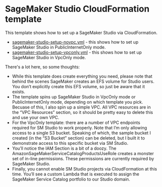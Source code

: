 # SageMaker Studio CloudFormation template

This template shows how to set up a SageMaker Studio via CloudFormation. 

- [sagemaker-studio-setup-novpc.yml](sagemaker-studio-setup-novpc.yml) - this shows how to set up SageMaker Studio in PublicInternetOnly mode.
- [sagemaker-studio-setup-vpconly.yml](sagemaker-studio-setup-vpconly.yml) - this shows how to set up SageMaker Studio in VpcOnly mode. 


There's a lot here, so some thoughts:

- While this template does create everything you need, please note that behind the scenes SageMaker creates an EFS volume for Studio users. You don’t explicitly create this EFS volume, so just be aware that it exists.
- The template spins up SageMaker Studio in VpcOnly mode or PublicInternetOnly mode, depending on which template you pick. Becuase of this, I also spin up a simple VPC. All VPC resources are in the “VPC Resources” section, so it should be pretty easy to delete this and use your own VPC.
- For the VpcOnly template: there are a number of VPC endpoints required for SM Studio to work properly. Note that I’m only allowing access to a single S3 bucket. Speaking of which, the sample bucket I created (in the “S3 Bucket” section) can be deleted, but I built it to demonstrate access to this specific bucket via SM Studio.
- You’ll notice the IAM Section is a bit of a doozy. The AmazonSageMakerServiceCatalogProductsUseRole creates a monster set of in-line permissions. These permissions are currently required by SageMaker Studio.
- Finally, you cannot enable SM Studio projects via CloudFormation at this time. You’ll see a custom Lambda that is executed to assign the SageMaker Service Catalog portfolio to our Studio domain.
